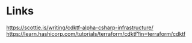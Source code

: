 

# Links
https://scottie.is/writing/cdktf-alpha-csharp-infrastructure/
https://learn.hashicorp.com/tutorials/terraform/cdktf?in=terraform/cdktf